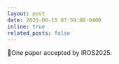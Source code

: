 ```yaml
---
layout: post
date: 2025-06-15 07:59:00-0400
inline: true
related_posts: false
---
```


🎉One paper accepted by IROS2025.
